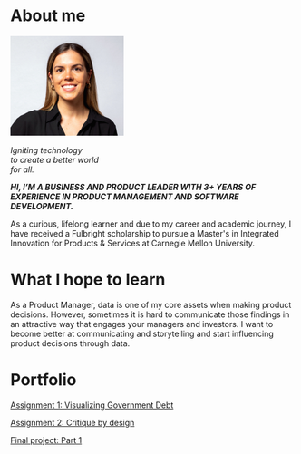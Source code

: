 # About me

<img src="docs/assets/Studio Session-517-2 (2).jpg" width="200px"> 

_Igniting technology<br>
to create a better world<br>
for all._

***HI, I’M A BUSINESS AND PRODUCT LEADER WITH 3+ YEARS OF EXPERIENCE IN PRODUCT MANAGEMENT AND SOFTWARE DEVELOPMENT.***


As a curious, lifelong learner and due to my career and academic journey, I have received a Fulbright scholarship to pursue a Master's in Integrated Innovation for Products & Services at Carnegie Mellon University.



# What I hope to learn
 
As a Product Manager, data is one of my core assets when making product decisions. However, sometimes it is hard to communicate those findings in an attractive way that engages your managers and investors. I want to become better at communicating and storytelling and start influencing product decisions through data.

# Portfolio

[Assignment 1: Visualizing Government Debt](government-debt.md)<br>

[Assignment 2: Critique by design](critique-by-design.md)<br>



[Final project: Part 1](final_part1.md)<br>

